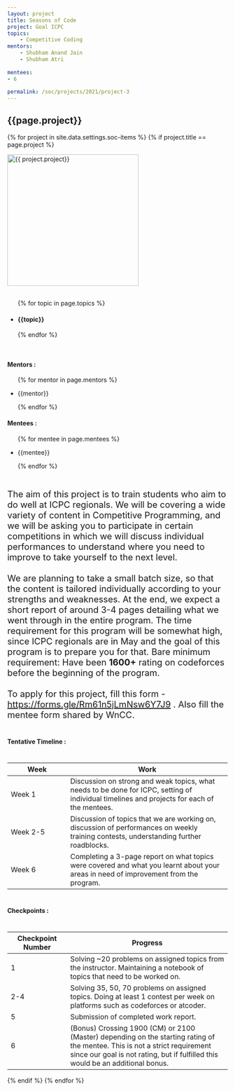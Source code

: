 ```yaml
---
layout: project
title: Seasons of Code
project: Goal ICPC
topics:
    - Competitive Coding
mentors:
    - Shubham Anand Jain
    - Shubham Atri   
    
mentees:
- 6
    
permalink: /soc/projects/2021/project-3
---
```


<h2 class="display1 m-3 p-3 text-center">{{page.project}}</h2>

{% for project in site.data.settings.soc-items %}
{% if project.title == page.project %}
<div>
    <img src="{{ site.baseurl }}/{{ project.image }}"  width = "300" height="300" alt="{{ project.project}}" class="border rounded img-soc">
</div>
<div>
    <br>
    <ul>
        {% for topic in page.topics %}
        <li><h4 class="text-primary text-center">{{topic}}</h4></li>
        {% endfor %}
    </ul>
    <br>
    <h4 class="display3  ">Mentors :</h4> 
    <ul>
        {% for mentor in page.mentors %}
        <li><p class="lead">{{mentor}}</p></li>
        {% endfor %}
    </ul>
    <h4 class="display3  ">Mentees :</h4> 
    <ul>
        {% for mentee in page.mentees %}
        <li><p class="lead">{{mentee}}</p></li>
        {% endfor %}
    </ul>
</div>
<div>
    <p class="display3" style = "font-size:20px;" >
        <br>
        The aim of this project is to train students who aim to do well at ICPC regionals. We will be covering a wide variety of content in Competitive Programming, and we will be asking you to participate in certain competitions in which we will discuss individual performances to understand where you need to improve to take yourself to the next level.
        <br><br>
        We are planning to take a small batch size, so that the content is tailored individually according to your strengths and weaknesses. At the end, we expect a short report of around 3-4 pages detailing what we went through in the entire program. The time requirement for this program will be somewhat high, since ICPC regionals are in May and the goal of this program is to prepare you for that. Bare minimum requirement: Have been 
        <strong>1600+</strong> rating on codeforces before the beginning of the program.
        <br><br>
        To apply for this project, fill this form - <a href = "https://forms.gle/Rm61n5jLmNsw6Y7J9">https://forms.gle/Rm61n5jLmNsw6Y7J9</a> . Also fill the mentee form shared by WnCC.
    </p>
</div>
<div>
    <h4 class="display3" style="margin:40px 0px 40px 0px;">Tentative Timeline :</h4>
    <table class="table table-striped">
    <thead>
        <tr>
        <th>Week</th>
        <th>Work</th>
        </tr>
    </thead>
    <tbody>
    <tr>
      <td style='width: 120px'>Week 1</td>
      <td>Discussion on strong and weak topics, what needs to be done for ICPC, setting of individual timelines and projects for each of the mentees.</td>
    </tr>
    <tr>
      <td>Week 2-5</td>
      <td>Discussion of topics that we are working on, discussion of performances on weekly training contests, understanding further roadblocks.</td>
    </tr>
    <tr>
      <td>Week 6</td>
      <td>Completing a 3-page report on what topics were covered and what you learnt about your areas in need of improvement from the program.</td>
    </tr>
    </tbody>
    </table>
</div>
<div>
    <h4 class="display3" style="margin:40px 0px 40px 0px;">Checkpoints :</h4>
    <table class="table table-striped">
    <thead>
        <tr>
        <th>Checkpoint Number</th>
        <th>Progress</th>
        </tr>
    </thead>
    <tbody>
    <tr>
      <td style='width: 120px'>1</td>
      <td>Solving ~20 problems on assigned topics from the instructor. Maintaining a notebook of topics that need to be worked on.</td>
    </tr>
    <tr>
      <td>2-4</td>
      <td>Solving 35, 50, 70 problems on assigned topics. Doing at least 1 contest per week on platforms such as codeforces or atcoder.</td>
    </tr>
    <tr>
      <td>5</td>
      <td>Submission of completed work report.</td>
    </tr>
    <tr>
      <td>6</td>
      <td>(Bonus) Crossing 1900 (CM) or 2100 (Master) depending on the starting rating of the mentee. This is not a strict requirement since our goal is not rating, but if fulfilled this would be an additional bonus.</td>
    </tr>
    </tbody>
    </table>
</div>
{% endif %}
{% endfor %}
